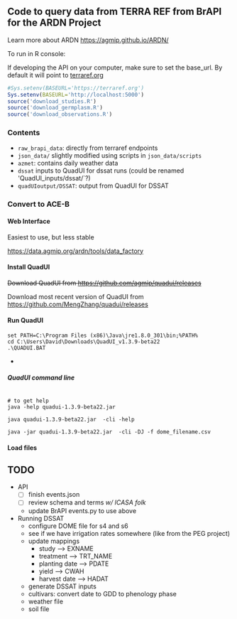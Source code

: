 ## Code to query data from TERRA REF from BrAPI for the ARDN Project 

Learn more about ARDN https://agmip.github.io/ARDN/

To run in R console:

If developing the API on your computer, make sure to set the base_url. By 
default it will point to [terraref.org](https://terraref.org)

```R
#Sys.setenv(BASEURL='https://terraref.org')
Sys.setenv(BASEURL='http://localhost:5000')
source('download_studies.R')
source('download_germplasm.R')
source('download_observations.R')
```

### Contents


* `raw_brapi_data`: directly from terraref endpoints
* `json_data/` slightly modified using scripts in `json_data/scripts`
* `azmet`: contains daily weather data
* `dssat` inputs to QuadUI for dssat runs (could be renamed 'QuadUI_inputs/dssat/`?)
* `quadUIoutput/DSSAT`: output from QuadUI for DSSAT


### Convert to ACE-B
#### Web Interface 

Easiest to use, but less stable

https://data.agmip.org/ardn/tools/data_factory
#### Install QuadUI

~~Download QuadUI from https://github.com/agmip/quadui/releases~~

Download most recent version of QuadUI from https://github.com/MengZhang/quadui/releases

#### Run QuadUI

```psl
set PATH=C:\Program Files (x86)\Java\jre1.8.0_301\bin;%PATH%
cd C:\Users\David\Downloads\QuadUI_v1.3.9-beta22
.\QUADUI.BAT
```

- 

##### QuadUI command line


```psl

# to get help
java -help quadui-1.3.9-beta22.jar

java quadui-1.3.9-beta22.jar  -cli -help

java -jar quadui-1.3.9-beta22.jar  -cli -DJ -f dome_filename.csv
```

#### Load files


## TODO

* API
    * [ ] finish events.json
    * [ ] review schema and terms _w/ ICASA folk_
    * update BrAPI events.py to use above
* Running DSSAT 
    * configure DOME file for s4 and s6
    * see if we have irrigation rates somewhere (like from the PEG project)
    * update mappings
        * study --> EXNAME
        * treatment --> TRT_NAME
        * planting date --> PDATE
        * yield --> CWAH
        * harvest date --> HADAT
    * generate DSSAT inputs
    * cultivars: convert date to GDD to phenology phase
    * weather file
    * soil file